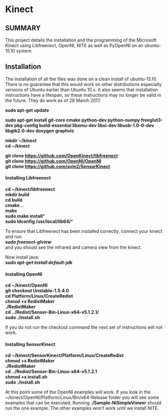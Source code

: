 # **Kinect**

## SUMMARY

This project details the installation and the programming of the Microsoft Kinect using Libfreenect, OpenNI, NITE as well as PyOpenNI on an ubuntu-15.10 system. 

## Installation

The installation of all the files was done on a clean install of ubuntu-15.10. There is no guarantee that this would work on other distributions especially versions of Ubuntu earlier than Ubuntu 10.x. It also seems that installation instructions have a lifespan, so these instructions may no longer be valid in the future. They do work as of 28 March 2017. 

**sudo apt-get update**

**sudo apt-get install git-core cmake python-dev python-numpy freeglut3-dev pkg-config build-essential libxmu-dev libxi-dev libusb-1.0-0-dev libgtk2.0-dev doxygen graphviz**

**mkdir ~/kinect**  
**cd ~/kinect** 

**git clone https://github.com/OpenKinect/libfreenect**    
**git clone https://github.com/OpenNI/OpenNI**    
**git clone https://github.com/avin2/SensorKinect**

#### Installing Libfreenect
**cd ~/kinect/libfreenect**  
**mkdir build**  
**cd build**  
**cmake ..**  
**make**  
**sudo make install***  
**sudo ldconfig /usr/local/lib64/***

To ensure that Libfreenect has been installed correctly, connect your kinect and run:     
***sudo freenect-glview***  
and you should see the infrared and camera view from the kinect. 

Now install java:  
***sudo apt-get install default-jdk***

#### Installing OpenNI
**cd ~/kinect/OpenNI**  
**git checkout Unstable-1.5.4.0**  
**cd Platform/Linux/CreateRedist**  
**chmod +x RedistMaker**  
**./RedistMaker**  
**cd ../Redist/Sensor-Bin-Linux-x64-v5.1.2.1/**  
**sudo ./install.sh**

If you do not run the checkout command the next set of instructions will not work. 

#### Installing SensorKinect
**cd ~/kinect/SensorKinect/Platform/Linux/CreateRedist**  
**chmod +x RedistMaker**  
**./RedistMaker**  
**cd ../Redist/Sensor-Bin-Linux-x64-v5.1.2.1**  
**chmod +x install.sh**  
**sudo ./install.sh**

At this point some of the OpenNI examples will work. If you look in the ~/kinect/OpenNI/Platform/Linux/Bin/x64-Release folder you will see some examples that can be executed. Running **./Sample-NiSimpleViewer** should run the one example. The other examples won’t work until we install NITE. 
